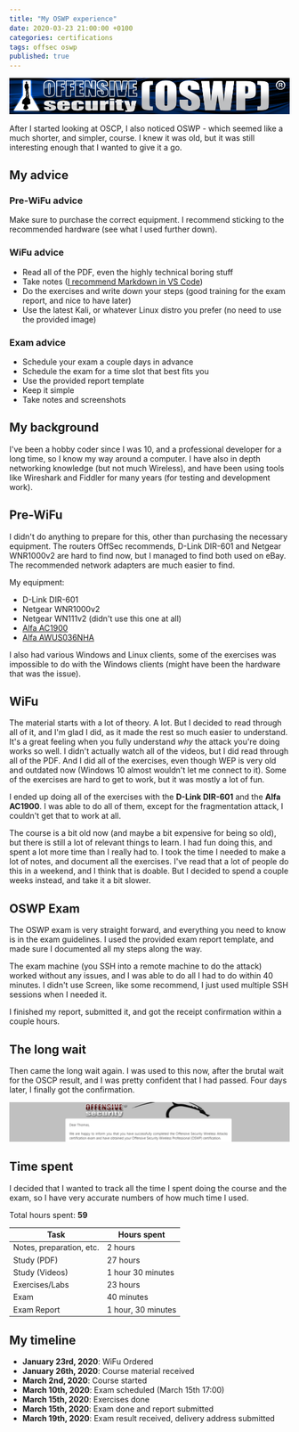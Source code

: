 ```yaml
---
title: "My OSWP experience"
date: 2020-03-23 21:00:00 +0100
categories: certifications
tags: offsec oswp
published: true
---
```


![](/assets/images/oswp/oswp.png)

After I started looking at OSCP, I also noticed OSWP - which seemed like a much shorter, and simpler, course. I knew it was old, but it was still interesting enough that I wanted to give it a go.

## My advice

### Pre-WiFu advice

Make sure to purchase the correct equipment. I recommend sticking to the recommended hardware (see what I used further down).

### WiFu advice

- Read all of the PDF, even the highly technical boring stuff
- Take notes ([I recommend Markdown in VS Code](/using-vs-code-for-note-taking))
- Do the exercises and write down your steps (good training for the exam report, and nice to have later)
- Use the latest Kali, or whatever Linux distro you prefer (no need to use the provided image)

### Exam advice

- Schedule your exam a couple days in advance
- Schedule the exam for a time slot that best fits you
- Use the provided report template
- Keep it simple
- Take notes and screenshots

## My background

I've been a hobby coder since I was 10, and a professional developer for a long time, so I know my way around a computer. I have also in depth networking knowledge (but not much Wireless), and have been using tools like Wireshark and Fiddler for many years (for testing and development work).

## Pre-WiFu

I didn't do anything to prepare for this, other than purchasing the necessary equipment. The routers OffSec recommends, D-Link DIR-601 and Netgear WNR1000v2 are hard to find now, but I managed to find both used on eBay. The recommended network adapters are much easier to find.

My equipment:

- D-Link DIR-601
- Netgear WNR1000v2
- Netgear WN111v2 (didn't use this one at all)
- [Alfa AC1900](https://www.amazon.com/gp/product/B01MZD7Z76)
- [Alfa AWUS036NHA](https://www.amazon.com/gp/product/B004Y6MIXS)

I also had various Windows and Linux clients, some of the exercises was impossible to do with the Windows clients (might have been the hardware that was the issue).

## WiFu

The material starts with a lot of theory. A lot. But I decided to read through all of it, and I'm glad I did, as it made the rest so much easier to understand. It's a great feeling when you fully understand _why_ the attack you're doing works so well. I didn't actually watch all of the videos, but I did read through all of the PDF. And I did all of the exercises, even though WEP is very old and outdated now (Windows 10 almost wouldn't let me connect to it). Some of the exercises are hard to get to work, but it was mostly a lot of fun.

I ended up doing all of the exercises with the **D-Link DIR-601** and the **Alfa AC1900**. I was able to do all of them, except for the fragmentation attack, I couldn't get that to work at all.

The course is a bit old now (and maybe a bit expensive for being so old), but there is still a lot of relevant things to learn. I had fun doing this, and spent a lot more time than I really had to. I took the time I needed to make a lot of notes, and document all the exercises. I've read that a lot of people do this in a weekend, and I think that is doable. But I decided to spend a couple weeks instead, and take it a bit slower.

## OSWP Exam

The OSWP exam is very straight forward, and everything you need to know is in the exam guidelines. I used the provided exam report template, and made sure I documented all my steps along the way.

The exam machine (you SSH into a remote machine to do the attack) worked without any issues, and I was able to do all I had to do within 40 minutes. I didn't use Screen, like some recommend, I just used multiple SSH sessions when I needed it.

I finished my report, submitted it, and got the receipt confirmation within a couple hours.

## The long wait

Then came the long wait again. I was used to this now, after the brutal wait for the OSCP result, and I was pretty confident that I had passed. Four days later, I finally got the confirmation.

![](/assets/images/oswp/result.png)

## Time spent

I decided that I wanted to track all the time I spent doing the course and the exam, so I have very accurate numbers of how much time I used.

Total hours spent: **59**

| Task                     | Hours spent        |
| ------------------------ | ------------------ |
| Notes, preparation, etc. | 2 hours            |
| Study (PDF)              | 27 hours           |
| Study (Videos)           | 1 hour 30 minutes  |
| Exercises/Labs           | 23 hours           |
| Exam                     | 40 minutes         |
| Exam Report              | 1 hour, 30 minutes |

## My timeline

- **January 23rd, 2020**: WiFu Ordered
- **January 26th, 2020**: Course material received
- **March 2nd, 2020**: Course started
- **March 10th, 2020**: Exam scheduled (March 15th 17:00)
- **March 15th, 2020**: Exercises done
- **March 15th, 2020**: Exam done and report submitted
- **March 19th, 2020**: Exam result received, delivery address submitted
